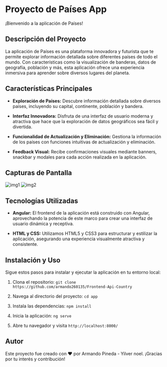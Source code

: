 # Proyecto de Países App

¡Bienvenido a la aplicación de Países!

## Descripción del Proyecto

La aplicación de Países es una plataforma innovadora y futurista que te permite explorar información detallada sobre diferentes países de todo el mundo. Con características como la visualización de banderas, datos de geografía, población y más, esta aplicación ofrece una experiencia inmersiva para aprender sobre diversos lugares del planeta.

## Características Principales

- **Exploración de Países:** Descubre información detallada sobre diversos países, incluyendo su capital, continente, población y bandera.

- **Interfaz Innovadora:** Disfruta de una interfaz de usuario moderna y atractiva que hace que la exploración de datos geográficos sea fácil y divertida.

- **Funcionalidad de Actualización y Eliminación:** Gestiona la información de los países con funciones intuitivas de actualización y eliminación.

- **Feedback Visual:** Recibe confirmaciones visuales mediante banners, snackbar y modales para cada acción realizada en la aplicación.

## Capturas de Pantalla

![img1](https://github.com/armando260135/Frontend-Api-Country/assets/72154277/40653511-e261-465a-bb22-30274d637ef2)
![img2](https://github.com/armando260135/Frontend-Api-Country/assets/72154277/a7d48fc7-02a9-4e74-b32d-74f721c9aeb5)

## Tecnologías Utilizadas

- **Angular:** El frontend de la aplicación está construido con Angular, aprovechando la potencia de este marco para crear una interfaz de usuario dinámica y receptiva.

- **HTML y CSS:** Utilizamos HTML5 y CSS3 para estructurar y estilizar la aplicación, asegurando una experiencia visualmente atractiva y consistente.

## Instalación y Uso

Sigue estos pasos para instalar y ejecutar la aplicación en tu entorno local:

1. Clona el repositorio: `git clone https://github.com/armando260135/Frontend-Api-Country`

2. Navega al directorio del proyecto: `cd app`

3. Instala las dependencias: `npm install`

4. Inicia la aplicación: `ng serve`

5. Abre tu navegador y visita `http://localhost:8000/`

## Autor

Este proyecto fue creado con ❤️ por Armando Pineda - Yilver noel. ¡Gracias por tu interés y contribución!
